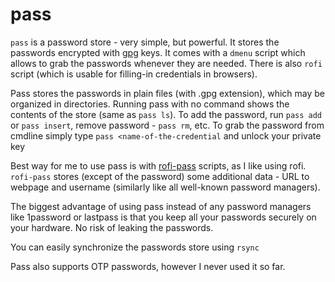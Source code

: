 # pass

`pass` is a password store - very simple, but powerful. It stores the passwords encrypted with [gpg](gpg.md) keys. It comes with a `dmenu` script which allows to grab the passwords whenever they are needed. There is also `rofi` script (which is usable for filling-in credentials in browsers).

Pass stores the passwords in plain files (with .gpg extension), which may be organized in directories. Running pass with no command shows the contents of the store (same as `pass ls`). To add the password, run `pass add` or `pass insert`, remove password - `pass rm`, etc.  To grab the password from cmdline simply type `pass <name-of-the-credential` and unlock your private key

Best way for me to use pass is with [rofi-pass](https://github.com/carnager/rofi-pass) scripts, as I like using rofi. `rofi-pass` stores (except of the password) some additional data - URL to webpage and username (similarly like all well-known password managers).

The biggest advantage of using pass instead of any password managers like 1password or lastpass is that you keep all your passwords securely on your hardware. No risk of leaking the passwords. 

You can easily synchronize the passwords store using `rsync`

Pass also supports OTP passwords, however I never used it so far.